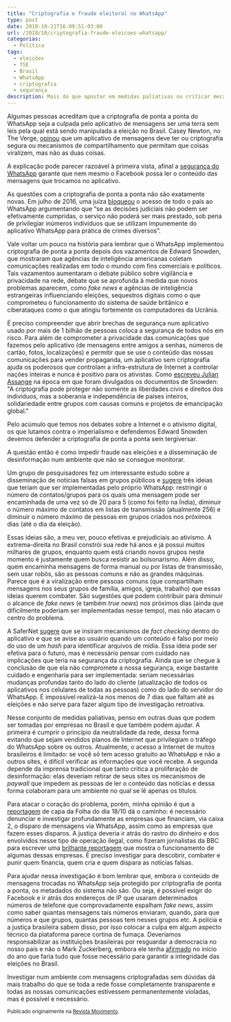 ```yaml
---
title: "Criptografia e fraude eleitoral no WhatsApp"
type: post
date: 2018-10-21T16:09:51-03:00
url: /2018/10/criptografia-fraude-eleicoes-whatsapp/
categorias:
  - Política
tags:
  - eleições
  - TSE
  - Brasil
  - WhatsApp
  - criptografia
  - segurança
description: Mais do que apostar em medidas paliativas ou criticar mecanismos de segurança, é necessário investigar profundamente as empresas que financiam e operam, via caixa 2, o disparo de mensagens desinformativas via WhatsApp.
---
```


Algumas pessoas acreditam que a criptografia de ponta a ponta do WhatsApp seja a culpada pelo aplicativo de mensagens ser uma terra sem leis pela qual está sendo manipulada a eleição no Brasil. Casey Newton, no The Verge, [opinou](https://www.theverge.com/2018/10/19/17997516/facebook-election-war-room-brazil-whatsapp) que um aplicativo de mensagens deve ter ou criptografia segura ou mecanismos de compartilhamento que permitam que coisas viralizem, mas não as duas coisas.

A explicação pode parecer razoável à primeira vista, afinal a [segurança do WhatsApp](https://tiagomadeira.com/2016/04/whatsapp-anuncia-criptografia-de-ponta-a-ponta/) garante que nem mesmo o Facebook possa ler o conteúdo das mensagens que trocamos no aplicativo.

As questões com a criptografia de ponta a ponta não são exatamente novas. Em julho de 2016, uma juíza [bloqueou](https://tiagomadeira.com/2016/07/a-decisao-da-juiza-que-bloqueou-o-acesso-de-todo-pais-ao-whatsapp/) o acesso de todo o país ao WhatsApp argumentando que “se as decisões judiciais não podem ser efetivamente cumpridas, o serviço não poderá ser mais prestado, sob pena de privilegiar inúmeros indivíduos que se utilizam impunemente do aplicativo WhatsApp para prática de crimes diversos”.

Vale voltar um pouco na história para lembrar que o WhatsApp implementou criptografia de ponta a ponta depois dos vazamentos de Edward Snowden, que mostraram que agências de inteligência americanas coletam comunicações realizadas em todo o mundo com fins comerciais e políticos. Tais vazamentos aumentaram o debate público sobre vigilância e privacidade na rede, debate que se aprofunda à medida que novos problemas aparecem, como _fake news_ e agências de inteligência estrangeiras influenciando eleições, sequestros digitais como o que comprometeu o funcionamento do sistema de saúde britânico e ciberataques como o que atingiu fortemente os computadores da Ucrânia.

É preciso compreender que abrir brechas de segurança num aplicativo usado por mais de 1 bilhão de pessoas coloca a segurança de todos nós em risco. Para além de comprometer a privacidade das comunicações que fazemos pelo aplicativo (de mensagens entre amigos a senhas, números de cartão, fotos, localizações) e permitir que se use o conteúdo das nossas comunicações para vender propaganda, um aplicativo sem criptografia ajuda os poderosos que controlam a infra-estrutura de Internet a controlar nações inteiras e nunca é positivo para os ativistas. Como [escreveu Julian Assange](https://tiagomadeira.com/2013/07/como-a-criptografia-e-uma-arma-fundamental-na-luta-contra-os-estados-do-imperio/) na época em que foram divulgados os documentos de Snowden: "A criptografia pode proteger não somente as liberdades civis e direitos dos indivíduos, mas a soberania e independência de países inteiros, solidariedade entre grupos com causas comuns e projetos de emancipação global."

Pelo acúmulo que temos nos debates sobre a Internet e o ativismo digital, os que lutamos contra o imperialismo e defendemos Edward Snowden devemos defender a criptografia de ponta a ponta sem tergiversar.

A questão então é como impedir fraude nas eleições e a disseminação de desinformação num ambiente que não se consegue monitorar.

Um grupo de pesquisadores fez um interessante estudo sobre a disseminação de notícias falsas em grupos públicos e [sugere](https://www.nytimes.com/2018/10/17/opinion/brazil-election-fake-news-whatsapp.html) três ideias que teriam que ser implementadas pelo próprio WhatsApp: restringir o número de contatos/grupos para os quais uma mensagem pode ser encaminhada de uma vez só de 20 para 5 (como foi feito na Índia), diminuir o número máximo de contatos em listas de transmissão (atualmente 256) e diminuir o número máximo de pessoas em grupos criados nos próximos dias (até o dia da eleição).

Essas ideias são, a meu ver, pouco efetivas e prejudiciais ao ativismo. A extrema-direita no Brasil constrói sua rede há anos e já possui muitos milhares de grupos, enquanto quem está criando novos grupos neste momento é justamente quem busca resistir ao bolsonarismo. Além disso, quem encaminha mensagens de forma manual ou por listas de transmissão, sem usar robôs, são as pessoas comuns e não as grandes máquinas. Parece que é a viralização entre pessoas comuns (que compartilham mensagens nos seus grupos de família, amigos, igreja, trabalho) que essas ideias querem combater. São sugestões que podem contribuir para diminuir o alcance de _fake news_ (e também _true news_) nos próximos dias (ainda que dificilmente poderiam ser implementadas nesse tempo), mas não atacam o centro do problema.

A SaferNet [sugere](https://tecnoblog.net/264324/tse-oito-sugestoes-whatsapp-noticias-falsas/) que se insiram mecanismos de _fact checking_ dentro do aplicativo e que se avise ao usuário quando um conteúdo é falso por meio do uso de um _hash_ para identificar arquivos de mídia. Essa ideia pode ser efetiva para o futuro, mas é necessário pensar com cuidado nas implicações que teria na segurança da criptografia. Ainda que se chegue à conclusão de que ela não compromete a nossa segurança, exige bastante cuidado e engenharia para ser implementada: seriam necessárias mudanças profundas tanto do lado do cliente (atualização de todos os aplicativos nos celulares de todas as pessoas) como do lado do servidor do WhatsApp. É impossível realizá-la nos menos de 7 dias que faltam até as eleições e não serve para fazer algum tipo de investigação retroativa.

Nesse conjunto de medidas paliativas, penso em outras duas que podem ser tomadas por empresas no Brasil e que também podem ajudar. A primeira é cumprir o princípio da neutralidade da rede, dessa forma evitando que sejam vendidos planos de Internet que privilegiam o tráfego do WhatsApp sobre os outros. Atualmente, o acesso a Internet de muitos brasileiros é limitado: se você só tem acesso gratuito ao WhatsApp e não a outros sites, é difícil verificar as informações que você recebe. A segunda depende da imprensa tradicional que tanto critica a proliferação de desinformação: elas deveriam retirar de seus sites os mecanismos de _paywall_ que impedem as pessoas de ler o conteúdo das notícias e dessa forma colaboram para um ambiente no qual se lê apenas os títulos.

Para atacar o coração do problema, porém, minha opinião é que a [reportagem](https://www1.folha.uol.com.br/poder/2018/10/empresarios-bancam-campanha-contra-o-pt-pelo-whatsapp.shtml) de capa da Folha do dia 18/10 dá o caminho: é necessário denunciar e investigar profundamente as empresas que financiam, via caixa 2, o disparo de mensagens via WhatsApp, assim como as empresas que fazem esses disparos. A justiça deveria ir atrás do rastro do dinheiro e dos envolvidos nesse tipo de operação ilegal, como fizeram jornalistas da BBC para escrever uma [brilhante reportagem](https://www.bbc.com/portuguese/brasil-45910249) que mostra o funcionamento de algumas dessas empresas. É preciso investigar para descobrir, combater e punir quem financia, quem cria e quem dispara as notícias falsas.

Para ajudar nessa investigação é bom lembrar que, embora o conteúdo de mensagens trocadas no WhatsApp seja protegido por criptografia de ponta a ponta, os metadados do sistema não são. Ou seja, é possível exigir do Facebook e ir atrás dos endereços de IP que usaram determinados números de telefone que comprovadamente espalham _fake news_, assim como saber quantas mensagens tais números enviaram, quando, para que números e que grupos, quantas pessoas tem nesses grupos etc. A polícia e a justiça brasileira sabem disso, por isso colocar a culpa em algum aspecto técnico da plataforma parece cortina de fumaça. Deveríamos responsabilizar as instituições brasileiras por resguardar a democracia no nosso país e não o Mark Zuckerberg, embora ele tenha [afirmado](https://oglobo.globo.com/economia/zuckerberg-promete-defender-integridade-nas-eleicoes-no-brasil-22514413) no início do ano que faria tudo que fosse necessário para garantir a integridade das eleições no Brasil.

Investigar num ambiente com mensagens criptografadas sem dúvidas dá mais trabalho do que se toda a rede fosse completamente transparente e todas as nossas comunicações estivessem permanentemente violadas, mas é possível e necessário.

<small>Publicado originalmente na <a href="https://movimentorevista.com.br/2018/10/criptografia-fraude-eleicoes-whatsapp/">Revista Movimento</a>.</small>
